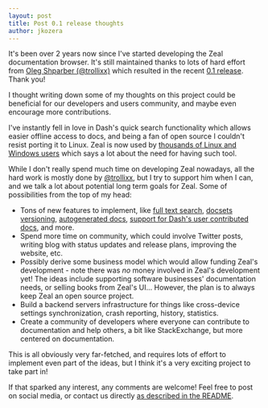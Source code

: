 ```yaml
---
layout: post
title: Post 0.1 release thoughts
author: jkozera
---
```

It's been over 2 years now since I've started developing the Zeal documentation browser. It's still maintained thanks to lots of hard effort from [Oleg Shparber (@trollixx)](https://github.com/trollixx) which resulted in the recent [0.1 release](https://github.com/zealdocs/zeal/releases/tag/v0.1.1). Thank you!

I thought writing down some of my thoughts on this project could be beneficial for our developers and users community, and maybe even encourage more contributions.

I've instantly fell in love in Dash's quick search functionality which allows easier offline access to docs, and being a fan of open source I couldn't resist porting it to Linux. Zeal is now used by [thousands of Linux and Windows users](https://github.com/zealdocs/zeal/stargazers) which says a lot about the need for having such tool.

While I don't really spend much time on developing Zeal nowadays, all the hard work is mostly done by [@trollixx](https://github.com/trollixx), but I try to support him when I can, and we talk a lot about potential long term goals for Zeal. Some of possibilities from the top of my head:
-  Tons of new features to implement, like [full text search](https://github.com/zealdocs/zeal/issues/280), [docsets versioning](https://github.com/zealdocs/zeal/issues/208), [autogenerated docs](https://github.com/zealdocs/zeal/issues/143), [support for Dash's user contributed docs](https://github.com/zealdocs/zeal/issues/170), and more.
-  Spend more time on community, which could involve Twitter posts, writing blog with status updates and release plans, improving the website, etc.
-  Possibly derive some business model which would allow funding Zeal's development - note there was *no* money involved in Zeal's development yet! The ideas include supporting software businesses' documentation needs, or selling books from Zeal's UI... However, the plan is to always keep Zeal an open source project.
-  Build a backend servers infrastructure for things like cross-device settings synchronization, crash reporting, history, statistics.
-  Create a community of developers where everyone can contribute to documentation and help others, a bit like StackExchange, but more centered on documentation.

This is all obviously very far-fetched, and requires lots of effort to implement even part of the ideas, but I think it's a very exciting project to take part in!

If that sparked any interest, any comments are welcome! Feel free to post on social media, or contact us directly [as described in the README](https://github.com/zealdocs/zeal#contact-and-support).
